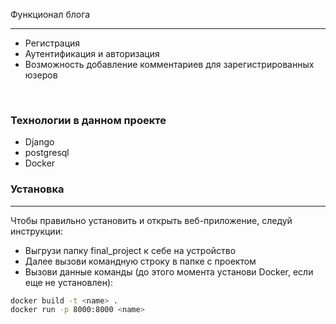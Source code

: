 Функционал блога
****

- Регистрация
- Аутентификация и авторизация
- Возможность добавление комментариев для зарегистрированных юзеров
 <br> 
 
### Технологии в данном проекте 
- Django
- postgresql
- Docker

### Установка
****
Чтобы правильно установить и открыть веб-приложение, следуй инструкции:
- Выгрузи папку final_project к себе на устройство
- Далее вызови командную строку в папке с проектом
- Вызови данные команды (до этого момента установи Docker, если еще не установлен):

```sh
docker build -t <name> .
docker run -p 8000:8000 <name>
```
